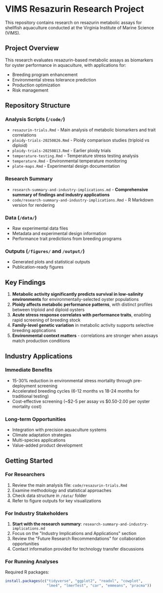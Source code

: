 # VIMS Resazurin Research Project

This repository contains research on resazurin metabolic assays for shellfish aquaculture conducted at the Virginia Institute of Marine Science (VIMS).

## Project Overview

This research evaluates resazurin-based metabolic assays as biomarkers for oyster performance in aquaculture, with applications for:
- Breeding program enhancement
- Environmental stress tolerance prediction
- Production optimization
- Risk management

## Repository Structure

### Analysis Scripts (`/code/`)
- `resazurin-trials.Rmd` - Main analysis of metabolic biomarkers and trait correlations
- `ploidy-trials-20250826.Rmd` - Ploidy comparison studies (triploid vs diploid)
- `ploidy-trials-20250813.Rmd` - Earlier ploidy trials
- `temperature-testing.Rmd` - Temperature stress testing analysis
- `temperature.Rmd` - Environmental temperature monitoring
- `plate-maps.Rmd` - Experimental design documentation

### Research Summary
- `research-summary-and-industry-implications.md` - **Comprehensive summary of findings and industry applications**
- `code/research-summary-and-industry-implications.Rmd` - R Markdown version for rendering

### Data (`/data/`)
- Raw experimental data files
- Metadata and experimental design information
- Performance trait predictions from breeding programs

### Outputs (`/figures/` and `/output/`)
- Generated plots and statistical outputs
- Publication-ready figures

## Key Findings

1. **Metabolic activity significantly predicts survival in low-salinity environments** for environmentally-selected oyster populations
2. **Ploidy affects metabolic performance patterns**, with distinct profiles between triploid and diploid oysters
3. **Acute stress response correlates with performance traits**, enabling rapid screening of breeding stock
4. **Family-level genetic variation** in metabolic activity supports selective breeding applications
5. **Environmental context matters** - correlations are stronger when assays match production conditions

## Industry Applications

### Immediate Benefits
- 15-30% reduction in environmental stress mortality through pre-deployment screening
- Accelerated breeding cycles (6-12 months vs 18-24 months for traditional testing)
- Cost-effective screening (~$2-5 per assay vs $0.50-2.00 per oyster mortality cost)

### Long-term Opportunities
- Integration with precision aquaculture systems
- Climate adaptation strategies
- Multi-species applications
- Value-added product development

## Getting Started

### For Researchers
1. Review the main analysis file: `code/resazurin-trials.Rmd`
2. Examine methodology and statistical approaches
3. Check data structure in `/data/` folder
4. Refer to figure outputs for key visualizations

### For Industry Stakeholders
1. **Start with the research summary**: `research-summary-and-industry-implications.md`
2. Focus on the "Industry Implications and Applications" section
3. Review the "Future Research Recommendations" for collaboration opportunities
4. Contact information provided for technology transfer discussions

### For Running Analyses
Required R packages:
```r
install.packages(c("tidyverse", "ggplot2", "readxl", "cowplot", 
                   "lme4", "lmerTest", "car", "emmeans", "pracma"))
```
